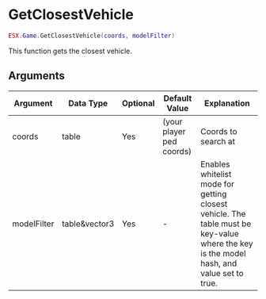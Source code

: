 # GetClosestVehicle

```lua
ESX.Game.GetClosestVehicle(coords, modelFilter)
```

This function gets the closest vehicle.

## Arguments

| Argument    | Data Type     | Optional | Default Value            | Explanation                                                                                                                             |
|-------------|---------------|----------|--------------------------|-----------------------------------------------------------------------------------------------------------------------------------------|
| coords      | table         | Yes      | (your player ped coords) | Coords to search at                                                                                                                     |
| modelFilter | table&vector3 | Yes      | -                        | Enables whitelist mode for getting closest vehicle. The table must be key-value where the key is the model hash, and value set to true. |
